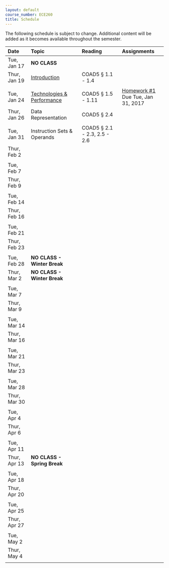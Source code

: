 ```yaml
---
layout: default
course_number: ECE260
title: Schedule
---
```


The following schedule is subject to change.
Additional content will be added as it becomes available throughout the semester.<br>


**Date**       | **Topic**                                                                                     |  **Reading**                                                |  **Assignments**                                                           
:--------------|:----------------------------------------------------------------------------------------------|:------------------------------------------------------------|:-----------------------------------------------------------------------    
Tue, Jan 17    |  **NO CLASS**                                                                                 |                                                             |
Thur, Jan 19   |  [Introduction](lectures/lecture1_introduction.pdf)                                           |  COAD5 § 1.1 - 1.4                                          |
 | | |                                                                                                                                                                        
Tue, Jan 24    |  [Technologies & Performance](lectures/lecture2_technologies_and_performance.pdf)             |  COAD5 § 1.5 - 1.11                                         |  [Homework #1](homework/Homework_Assignment_1.txt) <br> Due Tue, Jan 31, 2017
Thur, Jan 26   |  Data Representation                                                                          |  COAD5 § 2.4                                                |
 | | |                                                                                                                                                                        
Tue, Jan 31    |  Instruction Sets & Operands                                                                             |  COAD5 § 2.1 - 2.3, 2.5 - 2.6                               |
Thur, Feb 2    |                                                                                               |                                                             | <!-- COAD5 § 2.7 -->
 | | |                                                                                                                                                                        
Tue, Feb 7     |                                                                                               |                                                             | <!-- COAD5 § 2.8 -->
Thur, Feb 9    |                                                                                               |                                                             | <!-- COAD5 § 2.9 - 2.11 -->
 | | |                                                                                                                                                                        
Tue, Feb 14    |                                                                                               |                                                             | <!-- COAD5 § 2.12 - 2.13 -->
Thur, Feb 16   |                                                                                               |                                                             |
 | | |                                                                                                                                                                        
Tue, Feb 21    |                                                                                               |                                                             |
Thur, Feb 23   |                                                                                               |                                                             | <!-- EXAM #1 -->
 | | |                                                                                                                                                                        
Tue, Feb 28    |  **NO CLASS - Winter Break**                                                                  |                                                             | <!-- Winter Break -->
Thur, Mar 2    |  **NO CLASS - Winter Break**                                                                  |                                                             | <!-- Winter Break -->
 | | |                                                                                                                                                                        
Tue, Mar 7     |                                                                                               |                                                             | <!-- COAD5 § 3.1 - 3.3 -->
Thur, Mar 9    |                                                                                               |                                                             | <!-- SIGCSE WEEK, no Thursday lecture --> 
 | | |                                                                                                                                                                        
Tue, Mar 14    |                                                                                               |                                                             | <!-- COAD5 § 3.4 - 3.5 -->
Thur, Mar 16   |                                                                                               |                                                             | <!-- COAD5 § 3.6 - 3.9 -->
 | | |                                                                                                                                                                        
Tue, Mar 21    |                                                                                               |                                                             |
Thur, Mar 23   |                                                                                               |                                                             | <!-- COAD5 § 4.1 - 4.3 -->
 | | |                                                                                                                                                                        
Tue, Mar 28    |                                                                                               |                                                             | <!-- COAD5 § 4.3 - 4.5 -->
Thur, Mar 30   |                                                                                               |                                                             | <!-- COAD5 § 4.6 - 4.7 -->
 | | |                                                                                                                                                                         
Tue, Apr 4     |                                                                                               |                                                             | <!-- COAD5 § 4.8 - 4.9 -->
Thur, Apr 6    |                                                                                               |                                                             | <!-- COAD5 § 4.10 -->
 | | |                                                                                                                                                                        
Tue, Apr 11    |                                                                                               |                                                             | <!-- EXAM #2 -->
Thur, Apr 13   |  **NO CLASS - Spring Break**                                                                  |                                                             | <!-- Spring Break -->
 | | |                                                                                                                                                                        
Tue, Apr 18    |                                                                                               |                                                             | <!-- COAD5 § 5.1 - 5.3 -->
Thur, Apr 20   |                                                                                               |                                                             | <!-- COAD5 § 5.4 -->
 | | |                                                                                                                                                                        
Tue, Apr 25    |                                                                                               |                                                             | <!-- COAD5 § 5.1 - 5.3 -->
Thur, Apr 27   |                                                                                               |                                                             | <!-- COAD5 § 6.1 - 6.3 -->
 | | |                                                                                                                                                                        
Tue, May 2     |                                                                                               |                                                             | <!-- COAD5 § 6.4 - 6.6 -->
Thur, May 4    |                                                                                               |                                                             | <!-- EXAM #3 -->
 | | |                                                                                                                                                                        